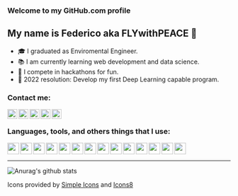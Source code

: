 ### Welcome to my GitHub.com profile

## My name is Federico aka FLYwithPEACE 👋
- 🎓 I graduated as Enviromental Engineer.
- 📚 I am currently learning web development and data science.
- 👊 I compete in hackathons for fun.
- 📅 2022 resolution: Develop my first Deep Learning capable program.

### Contact me:
[<img align='left' width='22px' src='https://cdn.jsdelivr.net/npm/simple-icons@v3/icons/gmail.svg'/>][gmail]
[<img align='left' width='22px' src='https://cdn.jsdelivr.net/npm/simple-icons@v3/icons/linkedin.svg'/>][linkedin]
[<img align='left' width='22px' src='https://cdn.jsdelivr.net/npm/simple-icons@v3/icons/reddit.svg'/>][reddit]
[<img align='left' width='22px' src='https://cdn.jsdelivr.net/npm/simple-icons@v3/icons/wechat.svg'/>][wechat]
[<img align='left' width='22px' src='https://cdn.jsdelivr.net/npm/simple-icons@v3/icons/discord.svg'/>][discord]

<br />

### Languages, tools, and others things that I use:
<img align='left' width='26px' src='https://img.icons8.com/dusk/64/000000/anaconda.png'/>
<img align='left' width='26px' src='https://img.icons8.com/ios-filled/50/000000/atom-editor.png'/>
<img align='left' width='26px' src='https://img.icons8.com/flat_round/64/000000/autodesk-autocad.png'/>
<img align='left' width='26px' src='https://img.icons8.com/color/48/000000/css3.png'/>
<img align='left' width='26px' src='https://img.icons8.com/color/48/000000/html-5.png'/>
<img align='left' width='26px' src="https://img.icons8.com/color/48/000000/git.png"/>
<img align='left' width='26px' src="https://img.icons8.com/material-outlined/48/000000/github.png"/>
<img align='left' width='26px' src='https://img.icons8.com/color/48/000000/javascript.png'/>
<img align='left' width='26px' src="https://img.icons8.com/nolan/64/matlab.png"/>
<img align='left' width='26px' src='https://img.icons8.com/color/48/000000/office-365.png'/>
<img align='left' width='26px' src='https://img.icons8.com/color/48/000000/python.png'/>
<img align='left' width='26px' src='https://cdn.jsdelivr.net/npm/simple-icons@v3/icons/qgis.svg'/>
<img align='left' width='26px' src='https://img.icons8.com/plasticine/100/000000/react.png'/>
<img width='26px' src='https://cdn.jsdelivr.net/npm/simple-icons@v3/icons/vim.svg'/>

---

<img alt="Anurag's github stats" src='https://github-readme-stats.vercel.app/api?username=FLYwithPEACE&show_icons=true&theme=radical' />  <br />

Icons provided by <a href='https://simpleicons.org/'>Simple Icons</a> and <a href='https://icons8.com/'>Icons8</a>

<br />
<br />

[gmail]: mailto:fede.liuyang@gmail.com
[linkedin]: https://www.linkedin.com/in/federico-liu-yang/
[instagram]: https://www.instagram.com/fedeliuyang/
[reddit]: https://www.reddit.com/user/flywithpeace
[wechat]: https://github.com/FLYwithPEACE/FLYwithPEACE/blob/master/IMG_1204.JPG
[discord]: https://discord.gg/sQE7d95
